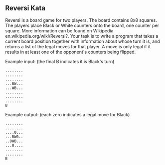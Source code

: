 ## Reversi Kata

Reversi is a board game for two players. The board contains
8x8 squares. The players place Black or White counters onto
the board, one counter per square. More information can be
found on Wikipedia en.wikipedia.org/wiki/Reversi?. Your task
is to write a program that takes a current board position
together with information about whose turn it is, and returns
a list of the legal moves for that player. A move is only legal
if it results in at least one of the opponent's counters being
flipped.

Example input: (the final B indicates it is Black's turn)

	........
	........
	........
	...BW...
	...WB...
	........
	........
	........
	B

Example output: (each zero indicates a legal move for Black)

	........
	........
	....0...
	...BW0..
	..0WB...
	...0....
	........
	........
	B